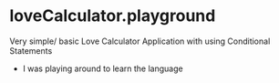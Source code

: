 # loveCalculator.playground

Very simple/ basic Love Calculator Application with using Conditional Statements

- I was playing around to learn the language
